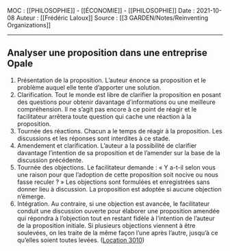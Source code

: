 MOC : [[PHILOSOPHIE]] - [[ÉCONOMIE]] - [[PHILOSOPHIE]]
Date : 2021-10-08
Auteur : [[Frédéric Laloux]]
Source : [[3 GARDEN/Notes/Reinventing Organizations]]
***

## Analyser une proposition dans une entreprise Opale
1. Présentation de la proposition. L’auteur énonce sa proposition et le problème auquel elle tente d’apporter une solution. 
2. Clarification. Tout le monde est libre de clarifier la proposition en posant des questions pour obtenir davantage d’informations ou une meilleure compréhension. Il ne s’agit pas encore à ce point de réagir et le facilitateur arrêtera toute question qui cache une réaction à la proposition. 
3. Tournée des réactions. Chacun a le temps de réagir à la proposition. Les discussions et les réponses sont interdites à ce stade. 
4. Amendement et clarification. L’auteur a la possibilité de clarifier davantage l’intention de sa proposition et de l’amender sur la base de la discussion précédente. 
5. Tournée des objections. Le facilitateur demande : « Y a-t-il selon vous une raison pour que l’adoption de cette proposition soit nocive ou nous fasse reculer ? » Les objections sont formulées et enregistrées sans donner lieu à discussion. La proposition est adoptée si aucune objection n’émerge. 
6. Intégration. Au contraire, si une objection est avancée, le facilitateur conduit une discussion ouverte pour élaborer une proposition amendée qui répondra à l’objection tout en restant fidèle à l’intention de l’auteur de la proposition initiale. Si plusieurs objections viennent à être soulevées, on les traite de la même façon l’une après l’autre, jusqu’à ce qu’elles soient toutes levées. ([Location 3010](https://readwise.io/to_kindle?action=open&asin=B081G8HFJH&location=3010))


